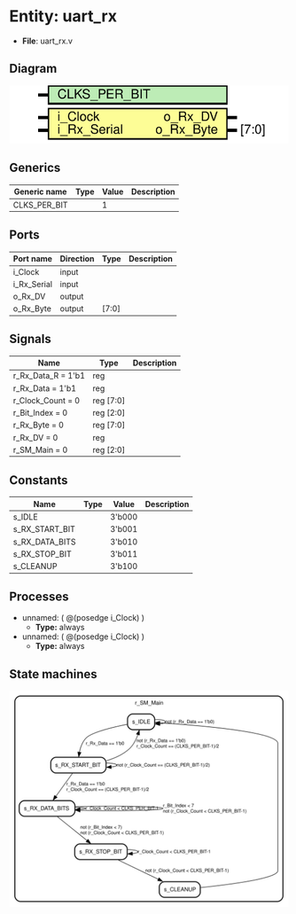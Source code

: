 
# Entity: uart_rx 
- **File**: uart_rx.v

## Diagram
![Diagram](uart_rx.svg "Diagram")
## Generics

| Generic name | Type | Value | Description |
| ------------ | ---- | ----- | ----------- |
| CLKS_PER_BIT |      | 1     |             |

## Ports

| Port name   | Direction | Type  | Description |
| ----------- | --------- | ----- | ----------- |
| i_Clock     | input     |       |             |
| i_Rx_Serial | input     |       |             |
| o_Rx_DV     | output    |       |             |
| o_Rx_Byte   | output    | [7:0] |             |

## Signals

| Name               | Type      | Description |
| ------------------ | --------- | ----------- |
| r_Rx_Data_R = 1'b1 | reg       |             |
| r_Rx_Data   = 1'b1 | reg       |             |
| r_Clock_Count = 0  | reg [7:0] |             |
| r_Bit_Index   = 0  | reg [2:0] |             |
| r_Rx_Byte     = 0  | reg [7:0] |             |
| r_Rx_DV       = 0  | reg       |             |
| r_SM_Main     = 0  | reg [2:0] |             |

## Constants

| Name           | Type | Value  | Description |
| -------------- | ---- | ------ | ----------- |
| s_IDLE         |      | 3'b000 |             |
| s_RX_START_BIT |      | 3'b001 |             |
| s_RX_DATA_BITS |      | 3'b010 |             |
| s_RX_STOP_BIT  |      | 3'b011 |             |
| s_CLEANUP      |      | 3'b100 |             |

## Processes
- unnamed: ( @(posedge i_Clock) )
  - **Type:** always
- unnamed: ( @(posedge i_Clock) )
  - **Type:** always

## State machines

![Diagram_state_machine_0]( fsm_uart_rx_00.svg "Diagram")